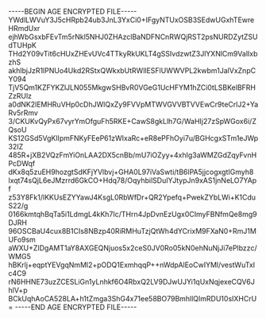 -----BEGIN AGE ENCRYPTED FILE-----
YWdlLWVuY3J5cHRpb24ub3JnL3YxCi0+IFgyNTUxOSB3SEdwUGxhTEwreHRmdUxr
ejhWbGsxbFEvTm5rNkl5NHJ0ZHAzclBaNDFNCnRWQjRST2psNURDZytZSUdTUHpK
THd2Y09vTit6cHUxZHEvUVc4TTkyRkUKLT4gSSIvdzwtZ3JlYXNlCm9ValIxbzhS
akhlbjJzR1lPNUo4Ukd2RStxQWkxbUtRWllESFlUWWVPL2kwbm1JalVxZnpCY094
TjV5Qm1KZFYKZlJLN055MkgwSHBvR0VGeG1UcHFYM1hZCi0tLSBKelBFRHZzRUlz
a0dNK2lEMHRuVHp0cDhJWlQxZy9FVVpMTWVGVVBTVVEwCr9teCrlJ2+YaRv5rRmv
3/CKUKvQyPx67vyrYmOfguFh5RKE+CawS8gkLlh7G/WaHIj27zSpWGox6i/ZQsoU
KS12GSd5VgKlIpmFNKyFEeP61zWIxaRc+eR8ePFhOyi7u/BGHcgxSTm1eJWp32IZ
485R+jXB2VQzFmYiOnLAA2DX5cnBb/mU7iOZyy+4xhIg3aWMZGdZqyFvnHPcDWqf
dKx8q5zuEH9hozgtSdKFjYVlbvj+GHA0L97iVaSwti/tB6lPA5jjcogxgtIGmyh8
lxqt74sQjL6eJMzrrd6GkCO+Hdq78/OqyhbilSDuIYJtypJn9xAS1jnNeLO7YApf
z53Y8Fk1/lKKUsEZYYawJ4KsgL0RbWfDr+QR2Ypefq+PwekZYbLWi+K1CduS22/g
0166kmtqhBqTa5i1LdmgL4kKh7Ic/THrn4JpDvnEzUgx0CImyFBNfmQe8mg9DJRH
96OSCBaU4cux8B1CIs8NBzp40RiRMHuTzjQtWh4dYCrixM9FXaN0+RmJ1MUFo9sm
aWXU+ZIDgAMT1aY8AXGEQNjuos5x2ceS0JV0Ro05kN0ehNuNjJi7ePlbzzc/WMG5
hBKrlj+eqptYEVgqNmMl2+pODQ1ExmhqqP++nWdpAlEoCwIYMl/vestWuTxIc4C9
rN6HHNE73uzZCESLiGn1yLnhkf6O4RbxQ2LV9DJwUJYi1qUxNqjexeCQV6JhlV+p
BCkUqhAoCA528LA+h1tZmga3ShG4x71ee58BO79BmhllQImRDU10sIXHCrU=
-----END AGE ENCRYPTED FILE-----
